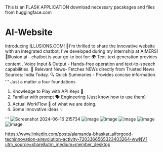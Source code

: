 
This is an FLASK APPLICATION download necessary pacakages and files from huggingface.com

# AI-Website
Introducing ILLUSIONS.COM! 🚀I'm thrilled to share the innovative website with an integrated chatbot.
I've developed during my internship at AIMERS! 🤖Illusion ai - chatbot is your go-to bot for: 
🌍 Text-text generation provides content . Voice Input & Output - Hands-free operation and text-to-speech capabilities. 
📸 Relevant News- Fetches NEWs directly from Trusted News Sources: India Today. 🔍 Quick Summaries - Provides concise information.
'''
 Just a matter a four foundations 
 1. Knowledge to Play with API Keys 🔑
 2. Familiar with prompt 🗣 Engineering (Just know how to use them) 
 3. Actual WorkFlow 🌊 of what we are doing.
 4. Some Innovative ideas 💡 

'''
![Screenshot 2024-06-16 215734](https://github.com/ALAMANDABHASAKAR09/AI-Website/assets/134359195/3f330b64-0dcc-4be2-834e-72bf525752d4)
![image](https://github.com/ALAMANDABHASAKAR09/AI-Website/assets/134359195/2cb6bfc7-f066-4770-80ce-7d96f5f8a602)
![image](https://github.com/ALAMANDABHASAKAR09/AI-Website/assets/134359195/7d55a6b6-f094-4ed7-93ac-4b3d0589eb13)
![image](https://github.com/ALAMANDABHASAKAR09/AI-Website/assets/134359195/d18290a8-b2a0-404b-96e9-aafeb387f9ef)
![image](https://github.com/ALAMANDABHASAKAR09/AI-Website/assets/134359195/bfcabc0f-9e30-4dde-974c-e8a5b99e92aa)
![image](https://github.com/ALAMANDABHASAKAR09/AI-Website/assets/134359195/8327dd31-826f-47a5-a418-7681948f7749)



https://www.linkedin.com/posts/alamanda-bhaskar_aiforgood-techinnovation-airevolution-activity-7203366565323403264-wwNV?utm_source=share&utm_medium=member_desktop
